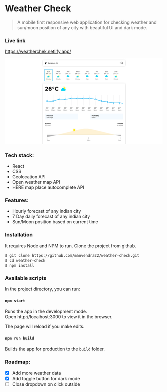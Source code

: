 # Weather Check

> A mobile first responsive web application for checking weather and sun/moon position of any city with beautiful UI and dark mode.

### Live link

https://weatherchek.netlify.app/

![Screenshot](weather_check.png)

### Tech stack:

- React
- CSS
- Geolocation API
- Open weather map API
- HERE map place autocomplete API

### Features:

- Hourly forecast of any indian city
- 7 Day daily forecast of any indian city
- Sun/Moon position based on current time

### Installation

It requires Node and NPM to run.
Clone the project from github.

    $ git clone https://github.com/manvendra22/weather-check.git
    $ cd weather-check
    $ npm install

### Available scripts
In the project directory, you can run:

#### `npm start`

Runs the app in the development mode.<br />
Open http://localhost:3000 to view it in the browser.

The page will reload if you make edits.<br />

#### `npm run build`

Builds the app for production to the `build` folder.

### Roadmap:

 - [X] Add more weather data
 - [x] Add toggle button for dark mode
 - [ ] Close dropdown on click outside
